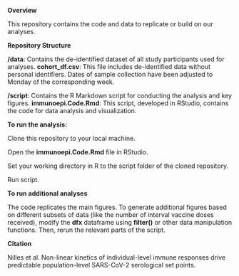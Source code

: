 
**Overview**

This repository contains the code and data to replicate or build on our analyses. 

**Repository Structure**

**/data**: Contains the de-identified dataset of all study participants used for analyses.
        **cohort_df.csv**: This file includes de-identified data without personal identifiers. Dates of sample collection have been adjusted to Monday of the corresponding week. 

**/script**: Contains the R Markdown script for conducting the analysis and key figures.
        **immunoepi.Code.Rmd**: This script, developed in RStudio, contains the code for data analysis and visualization.

**To run the analysis:**

Clone this repository to your local machine.

Open the **immunoepi.Code.Rmd** file in RStudio.

Set your working directory in R to the script folder of the cloned repository.

Run script.

**To run additional analyses**

The code replicates the main figures. To generate additional figures based on different subsets of data (like the number of interval vaccine doses received), modify the **dfx** dataframe using **filter()** or other data manipulation functions. Then, rerun the relevant parts of the script.

**Citation**

Nilles et al. Non-linear kinetics of individual-level immune responses drive predictable population-level SARS-CoV-2 serological set points.
